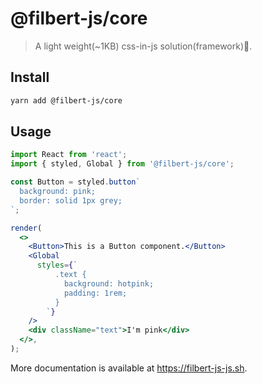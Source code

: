 # @filbert-js/core

> A light weight(~1KB) css-in-js solution(framework)🎨.

## Install

```bash
yarn add @filbert-js/core
```

## Usage

```jsx
import React from 'react';
import { styled, Global } from '@filbert-js/core';

const Button = styled.button`
  background: pink;
  border: solid 1px grey;
`;

render(
  <>
    <Button>This is a Button component.</Button>
    <Global
      styles={`
          .text {
            background: hotpink;
            padding: 1rem;
          }
        `}
    />
    <div className="text">I'm pink</div>
  </>,
);
```

More documentation is available at https://filbert-js-js.sh.
